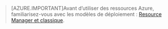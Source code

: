 > [AZURE.IMPORTANT]Avant d’utiliser des ressources Azure, familiarisez-vous avec les modèles de déploiement : [Resource Manager et classique](../resource-manager-deployment-model.md).

<!---HONumber=Oct15_HO3-->